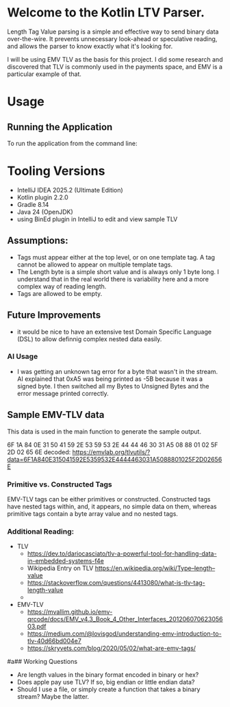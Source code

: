 # Welcome to the Kotlin LTV Parser.

Length Tag Value parsing is a simple and effective way to send binary data over-the-wire. It prevents unnecessary look-ahead or speculative reading, and allows the parser to know exactly what it's looking for.

I will be using EMV TLV as the basis for this project. I did some research and discovered that TLV is commonly used in the payments space, and EMV is a particular example of that.

# Usage

## Running the Application

To run the application from the command line:

# Tooling Versions
- IntelliJ IDEA 2025.2 (Ultimate Edition)
- Kotlin plugin 2.2.0
- Gradle 8.14
- Java 24 (OpenJDK)
- using BinEd plugin in IntelliJ to edit and view sample TLV

## Assumptions:
- Tags must appear either at the top level, or on one template tag. A tag cannot be allowed to appear on multiple template tags.
- The Length byte is a simple short value and is always only 1 byte long. I understand that in the real world there is variability here and a more complex way of reading length. 
- Tags are allowed to be empty.

## Future Improvements
- it would be nice to have an extensive test Domain Specific Language (DSL) to allow definnig complex nested data easily.

### AI Usage
- I was getting an unknown tag error for a byte that wasn't in the stream. AI explained that 0xA5 was being printed as -5B because it was a signed byte. I then switched all my Bytes to Unsigned Bytes and the error message printed correctly.

## Sample EMV-TLV data
This data is used in the main function to generate the sample output.

6F 1A 84 0E 31 50 41 59 2E 53 59 53 2E 44 44 46 30 31 A5 08 88 01 02 5F 2D 02 65 6E
decoded: https://emvlab.org/tlvutils/?data=6F1A840E315041592E5359532E4444463031A5088801025F2D02656E

### Primitive vs. Constructed Tags
EMV-TLV tags can be either primitives or constructed. Constructed tags have nested tags within, and, it appears, no simple data on them, whereas primitive tags contain a byte array value and no nested tags.  

### Additional Reading:
- TLV
  - https://dev.to/dariocasciato/tlv-a-powerful-tool-for-handling-data-in-embedded-systems-f4e
  - Wikipedia Entry on TLV https://en.wikipedia.org/wiki/Type–length–value
  - https://stackoverflow.com/questions/4413080/what-is-tlv-tag-length-value
  - 
- EMV-TLV
  - https://mvallim.github.io/emv-qrcode/docs/EMV_v4.3_Book_4_Other_Interfaces_20120607062305603.pdf
  - https://medium.com/@lovisgod/understanding-emv-introduction-to-tlv-40d66bd004e7
  - https://skryvets.com/blog/2020/05/02/what-are-emv-tags/

#a## Working Questions
- Are length values in the binary format encoded in binary or hex?
- Does apple pay use TLV? If so, big endian or little endian data?
- Should I use a file, or simply create a function that takes a binary stream? Maybe the latter.